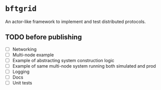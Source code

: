 # `bftgrid`

An actor-like framework to implement and test distributed protocols.

## TODO before publishing

- [ ] Networking
- [ ] Multi-node example
- [ ] Example of abstracting system construction logic
- [ ] Example of same multi-node system running both simulated and prod
- [ ] Logging
- [ ] Docs
- [ ] Unit tests
